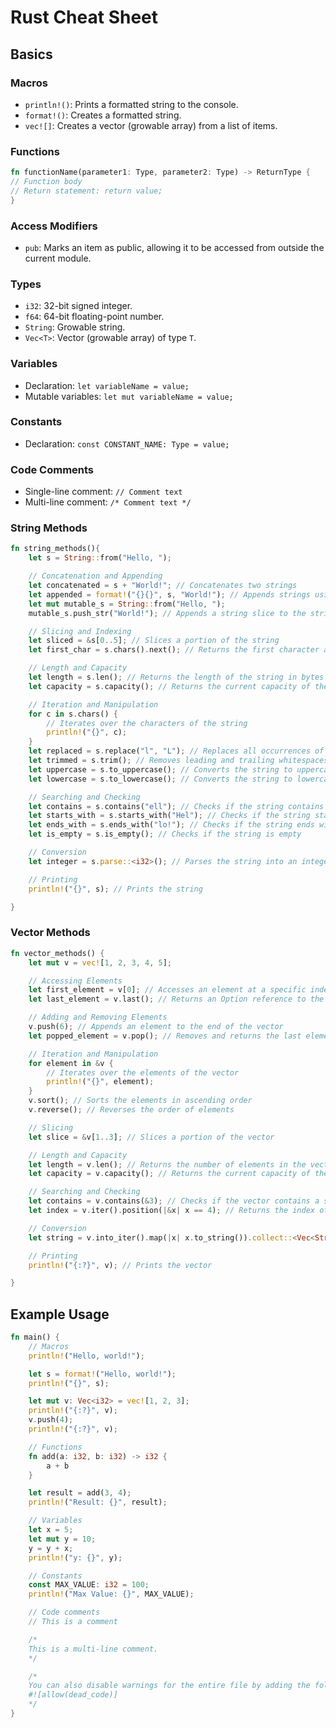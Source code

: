 # Rust Cheat Sheet

## Basics

### Macros

- `println!()`: Prints a formatted string to the console.
- `format!()`: Creates a formatted string.
- `vec![]`: Creates a vector (growable array) from a list of items.

### Functions

```rust
fn functionName(parameter1: Type, parameter2: Type) -> ReturnType {
// Function body
// Return statement: return value;
}
```

### Access Modifiers

- `pub`: Marks an item as public, allowing it to be accessed from outside the current module.

### Types

- `i32`: 32-bit signed integer.
- `f64`: 64-bit floating-point number.
- `String`: Growable string.
- `Vec<T>`: Vector (growable array) of type `T`.

### Variables

- Declaration: `let variableName = value;`
- Mutable variables: `let mut variableName = value;`

### Constants

- Declaration: `const CONSTANT_NAME: Type = value;`

### Code Comments

- Single-line comment: `// Comment text`
- Multi-line comment: `/* Comment text */`

### String Methods

```rust
fn string_methods(){
    let s = String::from("Hello, ");

    // Concatenation and Appending
    let concatenated = s + "World!"; // Concatenates two strings
    let appended = format!("{}{}", s, "World!"); // Appends strings using format macro
    let mut mutable_s = String::from("Hello, ");
    mutable_s.push_str("World!"); // Appends a string slice to the string

    // Slicing and Indexing
    let sliced = &s[0..5]; // Slices a portion of the string
    let first_char = s.chars().next(); // Returns the first character as an Option<char>

    // Length and Capacity
    let length = s.len(); // Returns the length of the string in bytes
    let capacity = s.capacity(); // Returns the current capacity of the string in bytes

    // Iteration and Manipulation
    for c in s.chars() {
        // Iterates over the characters of the string
        println!("{}", c);
    }
    let replaced = s.replace("l", "L"); // Replaces all occurrences of a substring
    let trimmed = s.trim(); // Removes leading and trailing whitespaces
    let uppercase = s.to_uppercase(); // Converts the string to uppercase
    let lowercase = s.to_lowercase(); // Converts the string to lowercase

    // Searching and Checking
    let contains = s.contains("ell"); // Checks if the string contains a substring
    let starts_with = s.starts_with("Hel"); // Checks if the string starts with a substring
    let ends_with = s.ends_with("lo!"); // Checks if the string ends with a substring
    let is_empty = s.is_empty(); // Checks if the string is empty

    // Conversion
    let integer = s.parse::<i32>(); // Parses the string into an integer

    // Printing
    println!("{}", s); // Prints the string

}

```

### Vector Methods

```rust
fn vector_methods() {
    let mut v = vec![1, 2, 3, 4, 5];

    // Accessing Elements
    let first_element = v[0]; // Accesses an element at a specific index
    let last_element = v.last(); // Returns an Option reference to the last element

    // Adding and Removing Elements
    v.push(6); // Appends an element to the end of the vector
    let popped_element = v.pop(); // Removes and returns the last element

    // Iteration and Manipulation
    for element in &v {
        // Iterates over the elements of the vector
        println!("{}", element);
    }
    v.sort(); // Sorts the elements in ascending order
    v.reverse(); // Reverses the order of elements

    // Slicing
    let slice = &v[1..3]; // Slices a portion of the vector

    // Length and Capacity
    let length = v.len(); // Returns the number of elements in the vector
    let capacity = v.capacity(); // Returns the current capacity of the vector

    // Searching and Checking
    let contains = v.contains(&3); // Checks if the vector contains a specific element
    let index = v.iter().position(|&x| x == 4); // Returns the index of the first occurrence of an element

    // Conversion
    let string = v.into_iter().map(|x| x.to_string()).collect::<Vec<String>>(); // Converts the vector elements into strings

    // Printing
    println!("{:?}", v); // Prints the vector

}

```

## Example Usage

```rust
fn main() {
    // Macros
    println!("Hello, world!");

    let s = format!("Hello, world!");
    println!("{}", s);

    let mut v: Vec<i32> = vec![1, 2, 3];
    println!("{:?}", v);
    v.push(4);
    println!("{:?}", v);

    // Functions
    fn add(a: i32, b: i32) -> i32 {
        a + b
    }

    let result = add(3, 4);
    println!("Result: {}", result);

    // Variables
    let x = 5;
    let mut y = 10;
    y = y + x;
    println!("y: {}", y);

    // Constants
    const MAX_VALUE: i32 = 100;
    println!("Max Value: {}", MAX_VALUE);

    // Code comments
    // This is a comment

    /*
    This is a multi-line comment.
    */

    /*
    You can also disable warnings for the entire file by adding the following line to the top of the file:
    #![allow(dead_code)]
    */
}
```
